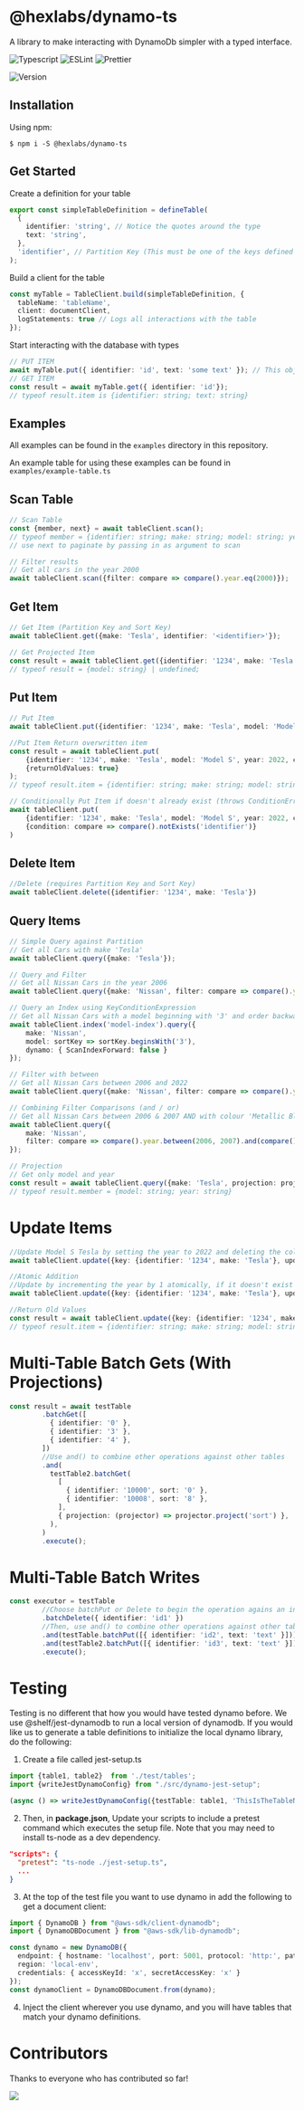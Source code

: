 # @hexlabs/dynamo-ts

A library to make interacting with DynamoDb simpler with a typed interface.

![Typescript](https://img.shields.io/badge/TypeScript-007ACC?style=flat-square&logo=typescript&logoColor=white)
![ESLint](https://img.shields.io/badge/ESLint-8080f2?style=flat-square&logo=eslint&logoColor=white)
![Prettier](https://img.shields.io/badge/Prettier-ff69b4?style=flat-square&logo=prettier&logoColor=white)

![Version](https://img.shields.io/npm/v/@hexlabs/dynamo-ts?label=%40hexlabs%2Fdynamo-ts)


## Installation

Using npm:
```shell
$ npm i -S @hexlabs/dynamo-ts
```

## Get Started

Create a definition for your table

```typescript
export const simpleTableDefinition = defineTable(
  {
    identifier: 'string', // Notice the quotes around the type
    text: 'string',
  },
  'identifier', // Partition Key (This must be one of the keys defined above)
);
```

Build a client for the table

```typescript
const myTable = TableClient.build(simpleTableDefinition, {
  tableName: 'tableName',
  client: documentClient,
  logStatements: true // Logs all interactions with the table
});
```

Start interacting with the database with types

```typescript
// PUT ITEM
await myTable.put({ identifier: 'id', text: 'some text' }); // This object must match the definition above
// GET ITEM
const result = await myTable.get({ identifier: 'id'}); 
// typeof result.item is {identifier: string; text: string}
```


## Examples

All examples can be found in the `examples` directory in this repository.

An example table for using these examples  can be found in `examples/example-table.ts`

## Scan Table

```typescript
// Scan Table
const {member, next} = await tableClient.scan();
// typeof member = {identifier: string; make: string; model: string; year: number; colour: string}[]
// use next to paginate by passing in as argument to scan

// Filter results
// Get all cars in the year 2000
await tableClient.scan({filter: compare => compare().year.eq(2000)});
````
## Get Item

```typescript
// Get Item (Partition Key and Sort Key)
await tableClient.get({make: 'Tesla', identifier: '<identifier>'});

// Get Projected Item
const result = await tableClient.get({identifier: '1234', make: 'Tesla'}, {projection: projector => projector.project('model')});
// typeof result = {model: string} | undefined;
```

## Put Item

```typescript
// Put Item
await tableClient.put({identifier: '1234', make: 'Tesla', model: 'Model S', year: 2022, colour: 'white'});

//Put Item Return overwritten item
const result = await tableClient.put(
    {identifier: '1234', make: 'Tesla', model: 'Model S', year: 2022, colour: 'white'},
    {returnOldValues: true}
);
// typeof result.item = {identifier: string; make: string; model: string; year: number; colour: string}

// Conditionally Put Item if doesn't already exist (throws ConditionError)
await tableClient.put(
    {identifier: '1234', make: 'Tesla', model: 'Model S', year: 2022, colour: 'white'},
    {condition: compare => compare().notExists('identifier')}
)
```

## Delete Item
```typescript
//Delete (requires Partition Key and Sort Key)
await tableClient.delete({identifier: '1234', make: 'Tesla'})
```

## Query Items

```typescript
// Simple Query against Partition
// Get all Cars with make 'Tesla'
await tableClient.query({make: 'Tesla'});

// Query and Filter
// Get all Nissan Cars in the year 2006
await tableClient.query({make: 'Nissan', filter: compare => compare().year.eq(2006)});

// Query an Index using KeyConditionExpression
// Get all Nissan Cars with a model beginning with '3' and order backwards
await tableClient.index('model-index').query({
    make: 'Nissan',
    model: sortKey => sortKey.beginsWith('3'),
    dynamo: { ScanIndexForward: false }
});

// Filter with between
// Get all Nissan Cars between 2006 and 2022
await tableClient.query({make: 'Nissan', filter: compare => compare().year.between(2006, 2022)});

// Combining Filter Comparisons (and / or)
// Get all Nissan Cars between 2006 & 2007 AND with colour 'Metallic Black'
await tableClient.query({
    make: 'Nissan',
    filter: compare => compare().year.between(2006, 2007).and(compare().colour.eq('Metallic Black'))
});

// Projection
// Get only model and year
const result = await tableClient.query({make: 'Tesla', projection: projector => projector.project('model').project('year')});
// typeof result.member = {model: string; year: string}
```

# Update Items
```typescript
//Update Model S Tesla by setting the year to 2022 and deleting the colour (undefined means delete)
await tableClient.update({key: {identifier: '1234', make: 'Tesla'}, updates: {year: 2022, colour: undefined}});

//Atomic Addition
//Update by incrementing the year by 1 atomically, if it doesn't exist set it to 2020, also set model to 'Another Model'
await tableClient.update({key: {identifier: '1234', make: 'Tesla'}, updates: {year: 1, model: 'Another Model'}, increments: [{key: 'year', start: 2020}]});

//Return Old Values
const result = await tableClient.update({key: {identifier: '1234', make: 'Tesla'}, updates: {year: 2022, colour: undefined}, return: 'ALL_OLD'});
// typeof result.item = {identifier: string; make: string; model: string; year: number; colour: string}
```

# Multi-Table Batch Gets (With Projections)
```typescript
const result = await testTable
        .batchGet([
          { identifier: '0' },
          { identifier: '3' },
          { identifier: '4' },
        ])
        //Use and() to combine other operations against other tables
        .and(
          testTable2.batchGet(
            [
              { identifier: '10000', sort: '0' },
              { identifier: '10008', sort: '8' },
            ],
            { projection: (projector) => projector.project('sort') },
          ),
        )
        .execute();
```

# Multi-Table Batch Writes 
```typescript
const executor = testTable
        //Choose batchPut or Delete to begin the operation agains an initial table
        .batchDelete({ identifier: 'id1' })
        //Then, use and() to combine other operations against other tables
        .and(testTable.batchPut([{ identifier: 'id2', text: 'text' }]))
        .and(testTable2.batchPut([{ identifier: 'id3', text: 'text' }]))
        .execute();
```


# Testing
Testing is no different that how you would have tested dynamo before. We use @shelf/jest-dynamodb to run a local version of dynamodb.
If you would like us to generate a table definitions to initialize the local dynamo library, do the following:

1. Create a file called jest-setup.ts

```typescript
import {table1, table2}  from './test/tables';
import {writeJestDynamoConfig} from "./src/dynamo-jest-setup";

(async () => writeJestDynamoConfig({testTable: table1, 'ThisIsTheTableNameForTable2': table2}, 'jest-dynamodb-config.js',{port: 5001}))();
```

2. Then, in **package.json**, Update your scripts to include a pretest command which executes the setup file. Note that you may need to install ts-node as a dev dependency.

```json
"scripts": {
  "pretest": "ts-node ./jest-setup.ts",
  ...
}
```

3. At the top of the test file you want to use dynamo in add the following to get a document client:

```typescript
import { DynamoDB } from "@aws-sdk/client-dynamodb";
import { DynamoDBDocument } from "@aws-sdk/lib-dynamodb";

const dynamo = new DynamoDB({
  endpoint: { hostname: 'localhost', port: 5001, protocol: 'http:', path: '/'  },
  region: 'local-env',
  credentials: { accessKeyId: 'x', secretAccessKey: 'x' }
});
const dynamoClient = DynamoDBDocument.from(dynamo);
```

4. Inject the client wherever you use dynamo, and you will have tables that match your dynamo definitions.

# Contributors
Thanks to everyone who has contributed so far!

<a href="https://github.com/hexlabsio/dynamo-ts/graphs/contributors">
  <img src="https://contrib.rocks/image?repo=hexlabsio/dynamo-ts"/>
</a>